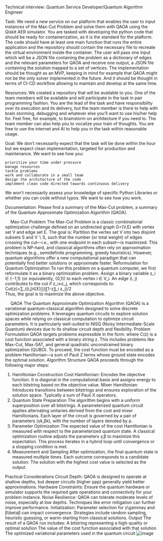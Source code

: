 
Technical interview: Quantum Service Developer/Quantum Algorithm Engineer


Task: We need a new service on our platform that enables the user to input instances of the Max-Cut Problem and solve them with QAOA using the Qiskit AER simulator. You are tasked with developing the python code that should be ready for containerization, as it is the standard for the platform. The code should have at least one main function that runs the entire application and the repository should contain the necessary file to recreate the virtual environment inside the container. The user will pass one input which will be a JSON file containing the problem as a dictionary of edges and the relevant parameters for QAOA and receive one output, a JSON file containing the solution mapped to a set of vertices. 
The implementation should be thought as an MVP, keeping in mind for example that QAOA might not be the only solver implemented in the future. And it should be thought in terms of CI-CD workflow allowing to maintain and develop at the same time.

Resources: We created a repository that will be available to you. One of the team members will be available and will participate in the task in pair programming fashion. You are the lead of the task and have responsibility over its execution and its delivery, but the team member is there to help with brain storming, debugging and whatever else you’ll want to use his/her help for. Feel free, for example, to brainstorm on architecture if you need to. The team member can also help you to vocalize your train of thoughts. You are free to use the internet and AI to help you in the task within reasonable usage.

Goal: We don’t necessarily expect that the task will be done within the hour but we expect clean implementation, targeted for production and maintenance. We want to see how you:

	prioritize your time under pressure
	manage resources
	tackle problems
	work and collaborate in a small team
	design the architecture of the code
	implement clean code directed towards continuous delivery

We won’t necessarily assess your knowledge of specific Python Libraries or whether you can code without typos. We want to see how you work.


Documentation: Please find a summary of the Max-Cut problem, a summary of the Quantum Approximate Optimization Algorithm (QAOA).

 
Max-Cut Problem
The Max-Cut Problem is a classic combinatorial optimization challenge defined on an undirected graph G=(V,E) with vertex set V and edge set E. The goal is:
Partition the vertex set V into two disjoint subsets S and V ∖ S, such that the number (or total weight) of edges crossing the cut—i.e., with one endpoint in each subset—is maximized.
This problem is NP-hard, and classical algorithms often rely on approximation techniques (e.g., semidefinite programming, greedy heuristics). However, quantum algorithms offer a new computational paradigm that can potentially find better solutions or approximate faster.
Reformulation for Quantum Optimization
To run this problem on a quantum computer, we first reformulate it as a binary optimization problem. Assign a binary variable z_i ∈ {−1,1} (or equivalently, {0,1}) to each vertex i ∈ V_i. An edge (i, j) contributes to the cut if z_i≠z_j, which corresponds to:
Cut(z)=∑_((i,j)∈E)▒(〖1-z〗_i z_j)/2  
Thus, the goal is to maximize the above objective.

 
QAOA
The Quantum Approximate Optimization Algorithm (QAOA) is a variational quantum-classical algorithm designed to solve discrete optimization problems. It leverages quantum circuits to explore solution spaces while relying on classical computation to optimize circuit parameters.
It is particularly well-suited to NISQ (Noisy Intermediate-Scale Quantum) devices due to its shallow circuit depth and flexibility.
Problem Formulation
QAOA targets problems expressible in the form:
where C(z) is a cost function associated with a binary string z. This includes problems like Max-Cut, Max-SAT, and general quadratic unconstrained binary optimization (QUBO).
To proceed, the cost function must be encoded as a problem Hamiltonian—a sum of Pauli Z terms whose ground state encodes the optimal solution.
Algorithm Structure
QAOA proceeds through the following major steps:
1. Hamiltonian Construction
	Cost Hamiltonian: Encodes the objective function. It is diagonal in the computational basis and assigns energy to each bitstring based on the objective value.
	Mixer Hamiltonian: Introduces transitions between bitstrings and ensures exploration of the solution space. Typically a sum of Pauli X operators.
2. Quantum State Preparation
	The algorithm begins with a uniform superposition over all bitstrings.
	A parameterized quantum circuit applies alternating unitaries derived from the cost and mixer Hamiltonians.
	Each layer of the circuit is governed by a pair of parameters (γk,βk), with the number of layers denoted by p.
3. Parameter Optimization
	The expected value of the cost Hamiltonian is measured with respect to the parameterized quantum state.
	A classical optimization routine adjusts the parameters γ,β to maximize this expectation.
	This process iterates in a hybrid loop until convergence or a stopping condition is met.
4. Measurement and Sampling
	After optimization, the final quantum state is measured multiple times.
	Each outcome corresponds to a candidate solution.
	The solution with the highest cost value is selected as the output.

Practical Considerations
	Circuit Depth: QAOA is designed to operate at shallow depths, but deeper circuits (higher ppp) generally yield better approximations.
	Hardware Constraints: Ensure the quantum hardware or simulator supports the required gate operations and connectivity for your problem instance.
	Noise Resilience: QAOA can tolerate moderate levels of noise, especially at low depths. Techniques like error mitigation can further improve performance.
	Initialization: Parameter selection for γ\gammaγ and β\betaβ can impact convergence. Strategies include random sampling, heuristic guessing, or warm-starting from classical solutions.
Output
The result of a QAOA run includes:
	A bitstring representing a high-quality or optimal solution
	The value of the cost function associated with that solution
	The optimized variational parameters used in the quantum circuit
![image](https://github.com/user-attachments/assets/c4c15617-0ae1-4228-9d49-b75bf8da5b58)
